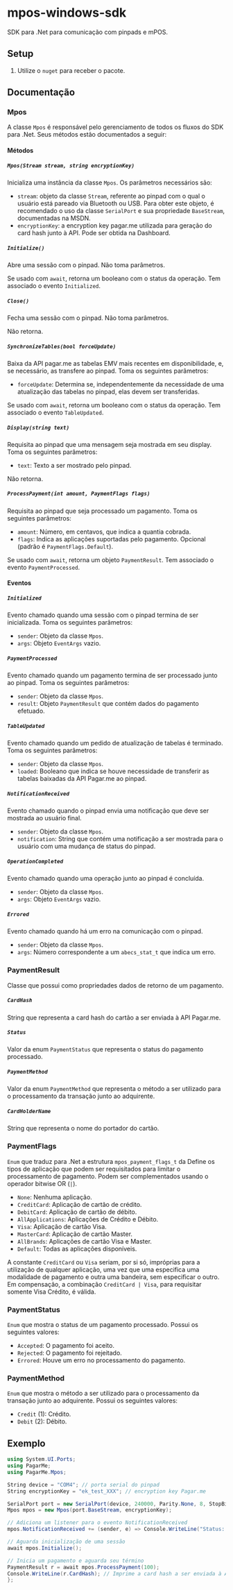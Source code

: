 # mpos-windows-sdk

SDK para .Net para comunicação com pinpads e mPOS.

## Setup

1. Utilize o `nuget` para receber o pacote.

## Documentação

### Mpos

A classe `Mpos` é responsável pelo gerenciamento de todos os fluxos do SDK para .Net. Seus métodos estão documentados a seguir:

#### Métodos

##### `Mpos(Stream stream, string encryptionKey)`

Inicializa uma instância da classe `Mpos`. Os parâmetros necessários são:

* `stream`: objeto da classe `Stream`, referente ao pinpad com o qual o usuário está pareado via Bluetooth ou USB. Para obter este objeto, é recomendado o uso da classe `SerialPort` e sua propriedade `BaseStream`, documentadas na MSDN.
* `encryptionKey`: a encryption key pagar.me utilizada para geração do card hash junto à API. Pode ser obtida na Dashboard.

##### `Initialize()`

Abre uma sessão com o pinpad. Não toma parâmetros.

Se usado com `await`, retorna um booleano com o status da operação. Tem associado o evento `Initialized`.

##### `Close()`

Fecha uma sessão com o pinpad. Não toma parâmetros.

Não retorna.

##### `SynchronizeTables(bool forceUpdate)`

Baixa da API pagar.me as tabelas EMV mais recentes em disponibilidade, e, se necessário, as transfere ao pinpad. Toma os seguintes parâmetros:

* `forceUpdate`: Determina se, independentemente da necessidade de uma atualização das tabelas no pinpad, elas devem ser transferidas.

Se usado com `await`, retorna um booleano com o status da operação. Tem associado o evento `TableUpdated`.

##### `Display(string text)`

Requisita ao pinpad que uma mensagem seja mostrada em seu display. Toma os seguintes parâmetros:

* `text`: Texto a ser mostrado pelo pinpad.

Não retorna.

##### `ProcessPayment(int amount, PaymentFlags flags)`

Requisita ao pinpad que seja processado um pagamento. Toma os seguintes parâmetros:

* `amount`: Número, em centavos, que indica a quantia cobrada.
* `flags`: Indica as aplicações suportadas pelo pagamento. Opcional (padrão é `PaymentFlags.Default`).

Se usado com `await`, retorna um objeto `PaymentResult`. Tem associado o evento `PaymentProcessed`.

#### Eventos

##### `Initialized`

Evento chamado quando uma sessão com o pinpad termina de ser inicializada. Toma os seguintes parâmetros:

* `sender`: Objeto da classe `Mpos`.
* `args`: Objeto `EventArgs` vazio.

##### `PaymentProcessed`

Evento chamado quando um pagamento termina de ser processado junto ao pinpad. Toma os seguintes parâmetros:

* `sender`: Objeto da classe `Mpos`.
* `result`: Objeto `PaymentResult` que contém dados do pagamento efetuado.

##### `TableUpdated`

Evento chamado quando um pedido de atualização de tabelas é terminado. Toma os seguintes parâmetros:

* `sender`: Objeto da classe `Mpos`.
* `loaded`: Booleano que indica se houve necessidade de transferir as tabelas baixadas da API Pagar.me ao pinpad.

##### `NotificationReceived`

Evento chamado quando o pinpad envia uma notificação que deve ser mostrada ao usuário final.

* `sender`: Objeto da classe `Mpos`.
* `notification`: String que contém uma notificação a ser mostrada para o usuário com uma mudança de status do pinpad.

##### `OperationCompleted`

Evento chamado quando uma operação junto ao pinpad é concluída.

* `sender`: Objeto da classe `Mpos`.
* `args`: Objeto `EventArgs` vazio.

##### `Errored`

Evento chamado quando há um erro na comunicação com o pinpad.

* `sender`: Objeto da classe `Mpos`.
* `args`: Número correspondente a um `abecs_stat_t` que indica um erro.

### PaymentResult

Classe que possui como propriedades dados de retorno de um pagamento.

##### `CardHash`

String que representa a card hash do cartão a ser enviada à API Pagar.me.

##### `Status`

Valor da enum `PaymentStatus` que representa o status do pagamento processado.

##### `PaymentMethod`

Valor da enum `PaymentMethod` que representa o método a ser utilizado para o processamento da transação junto ao adquirente.

##### `CardHolderName`

String que representa o nome do portador do cartão.

### PaymentFlags

`Enum` que traduz para .Net a estrutura `mpos_payment_flags_t` da Define os tipos de aplicação que podem ser requisitados para limitar o processamento de pagamento. Podem ser complementados usando o operador bitwise OR (`|`).

* `None`: Nenhuma aplicação.
* `CreditCard`: Aplicação de cartão de crédito.
* `DebitCard`: Aplicação de cartão de débito.
* `AllApplications`: Aplicações de Crédito e Débito.
* `Visa`: Aplicação de cartão Visa.
* `MasterCard`: Aplicação de cartão Master.
* `AllBrands`: Aplicações de cartão Visa e Master.
* `Default`: Todas as aplicações disponíveis.

A constante `CreditCard` ou `Visa` seriam, por si só, impróprias para a utilização de qualquer aplicação, uma vez que uma especifica uma modalidade de pagamento e outra uma bandeira, sem especificar o outro. Em compensação, a combinação `CreditCard | Visa`, para requisitar somente Visa Crédito, é válida.

### PaymentStatus

`Enum` que mostra o status de um pagamento processado. Possui os seguintes valores:

* `Accepted`: O pagamento foi aceito.
* `Rejected`: O pagamento foi rejeitado.
* `Errored`: Houve um erro no processamento do pagamento.

### PaymentMethod

`Enum` que mostra o método a ser utilizado para o processamento da transação junto ao adquirente. Possui os seguintes valores:

* `Credit` (1): Crédito.
* `Debit` (2): Débito.

## Exemplo

```cs
using System.UI.Ports;
using PagarMe;
using PagarMe.Mpos;

String device = "COM4"; // porta serial do pinpad
String encryptionKey = "ek_test_XXX"; // encryption key Pagar.me

SerialPort port = new SerialPort(device, 240000, Parity.None, 8, StopBits.One);
Mpos mpos = new Mpos(port.BaseStream, encryptionKey);

// Adiciona um listener para o evento NotificationReceived
mpos.NotificationReceived += (sender, e) => Console.WriteLine("Status: {0}", e);

// Aguarda inicialização de uma sessão
await mpos.Initialize();

// Inicia um pagamento e aguarda seu término
PaymentResult r = await mpos.ProcessPayment(100);
Console.WriteLine(r.CardHash); // Imprime a card hash a ser enviada à API pagar.me
};
```

